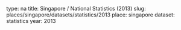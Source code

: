 type: na
title: Singapore / National Statistics (2013)
slug: places/singapore/datasets/statistics/2013
place: singapore
dataset: statistics
year: 2013
